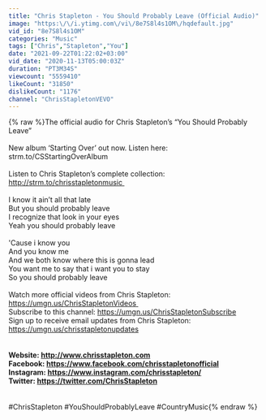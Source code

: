 ```yaml
---
title: "Chris Stapleton - You Should Probably Leave (Official Audio)"
image: "https:\/\/i.ytimg.com\/vi\/8e7S8l4s1OM\/hqdefault.jpg"
vid_id: "8e7S8l4s1OM"
categories: "Music"
tags: ["Chris","Stapleton","You"]
date: "2021-09-22T01:22:02+03:00"
vid_date: "2020-11-13T05:00:03Z"
duration: "PT3M34S"
viewcount: "5559410"
likeCount: "31850"
dislikeCount: "1176"
channel: "ChrisStapletonVEVO"
---
```

{% raw %}The official audio for Chris Stapleton’s “You Should Probably Leave”<br /> <br />New album ‘Starting Over’ out now. Listen here: strm.to/CSStartingOverAlbum<br /> <br />Listen to Chris Stapleton’s complete collection: <a rel="nofollow" target="blank" href="http://strm.to/chrisstapletonmusic ">http://strm.to/chrisstapletonmusic </a><br /> <br />I know it ain’t all that late<br />But you should probably leave<br />I recognize that look in your eyes<br />Yeah you should probably leave<br /><br />'Cause i know you<br />And you know me<br />And we both know where this is gonna lead<br />You want me to say that i want you to stay<br />So you should probably leave<br /> <br />Watch more official videos from Chris Stapleton: <a rel="nofollow" target="blank" href="https://umgn.us/ChrisStapletonVideos ">https://umgn.us/ChrisStapletonVideos </a><br />Subscribe to this channel: <a rel="nofollow" target="blank" href="https://umgn.us/ChrisStapletonSubscribe">https://umgn.us/ChrisStapletonSubscribe</a><br />Sign up to receive email updates from Chris Stapleton: <a rel="nofollow" target="blank" href="https://umgn.us/chrisstapletonupdates">https://umgn.us/chrisstapletonupdates</a><br /> <br />******************************************<br />Website: <a rel="nofollow" target="blank" href="http://www.chrisstapleton.com">http://www.chrisstapleton.com</a><br />Facebook: <a rel="nofollow" target="blank" href="https://www.facebook.com/chrisstapletonofficial">https://www.facebook.com/chrisstapletonofficial</a><br />Instagram: <a rel="nofollow" target="blank" href="https://www.instagram.com/chrisstapleton/">https://www.instagram.com/chrisstapleton/</a><br />Twitter: <a rel="nofollow" target="blank" href="https://twitter.com/ChrisStapleton">https://twitter.com/ChrisStapleton</a><br /> <br />******************************************<br />#ChrisStapleton #YouShouldProbablyLeave #CountryMusic{% endraw %}
